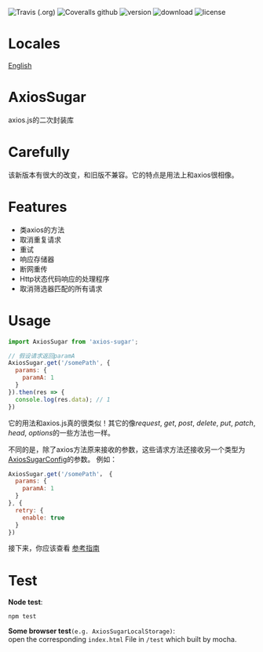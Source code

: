 ![Travis (.org)](https://img.shields.io/travis/maoyonglong/axios-sugar)
![Coveralls github](https://img.shields.io/coveralls/github/maoyonglong/axios-sugar)
![version](https://img.shields.io/npm/v/axios-sugar)
![download](https://img.shields.io/npm/dm/axios-sugar)
![license](https://img.shields.io/badge/license-MIT-brightgreen)

# Locales
[English](../README.md)

# AxiosSugar
axios.js的二次封装库

# Carefully
该新版本有很大的改变，和旧版不兼容。它的特点是用法上和axios很相像。

# Features
* 类axios的方法
* 取消重复请求
* 重试
* 响应存储器
* 断网重传
* Http状态代码响应的处理程序
* 取消筛选器匹配的所有请求

# Usage
```js
import AxiosSugar from 'axios-sugar';

// 假设请求返回paramA
AxiosSugar.get('/somePath', {
  params: {
    paramA: 1
  }
}).then(res => {
  console.log(res.data); // 1
})
```
它的用法和axios.js真的很类似！其它的像*request*, *get*, *post*, *delete*, *put*, *patch*, *head*, *options*的一些方法也一样。
  
不同的是，除了axios方法原来接收的参数，这些请求方法还接收另一个类型为[AxiosSugarConfig](https://myl970421.gitee.io/axios-sugar-docs/zh/guide/configuration.html#axiossugarconfig)的参数。
例如：
```js
AxiosSugar.get('/somePath'， {
  params: {
    paramA: 1
  }
}, {
  retry: {
    enable: true
  }
})
```
接下来，你应该查看 [参考指南](https://myl970421.gitee.io/axios-sugar-docs/zh/guide)

# Test
**Node test**:
```
npm test
```
**Some browser test**`(e.g. AxiosSugarLocalStorage)`:  
open the corresponding `index.html` File in `/test` which built by mocha.
